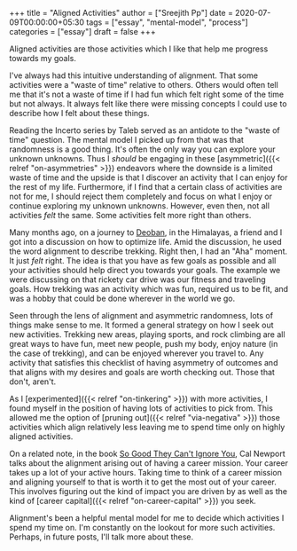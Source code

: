 +++
title = "Aligned Activities"
author = ["Sreejith Pp"]
date = 2020-07-09T00:00:00+05:30
tags = ["essay", "mental-model", "process"]
categories = ["essay"]
draft = false
+++

Aligned activities are those activities which I like that help me progress towards my goals.

I've always had this intuitive understanding of alignment. That some activities were a "waste of time" relative to others. Others would often tell me that it's not a waste of time if I had fun which felt right some of the time but not always. It always felt like there were missing concepts I could use to describe how I felt about these things.

Reading the Incerto series by Taleb served as an antidote to the "waste of time" question. The mental model I picked up from that was that randomness is a good thing. It's often the only way you can explore your unknown unknowns. Thus I _should_ be engaging in these [asymmetric]({{< relref "on-asymmetries" >}}) endeavors where the downside is a limited waste of time and the upside is that I discover an activity that I can enjoy for the rest of my life. Furthermore, if I find that a certain class of activities are not for me, I should reject them completely and focus on what I enjoy or continue exploring my unknown unknowns. However, even then, not all activities _felt_ the same. Some activities felt more right than others.

Many months ago, on a journey to [Deoban](https://en.wikipedia.org/wiki/Deoban), in the Himalayas, a friend and I got into a discussion on how to optimize life. Amid the discussion, he used the word alignment to describe trekking. Right then, I had an "Aha" moment. It just _felt_ right. The idea is that you have as few goals as possible and all your activities should help direct you towards your goals. The example we were discussing on that rickety car drive was our fitness and traveling goals. How trekking was an activity which was fun, required us to be fit, and was a hobby that could be done wherever in the world we go.

Seen through the lens of alignment and asymmetric randomness, lots of things make sense to me. It formed a general strategy on how I seek out new activities. Trekking new areas, playing sports, and rock climbing are all great ways to have fun, meet new people, push my body, enjoy nature (in the case of trekking), and can be enjoyed wherever you travel to. Any activity that satisfies this checklist of having asymmetry of outcomes and that aligns with my desires and goals are worth checking out. Those that don't, aren't.

As I [experimented]({{< relref "on-tinkering" >}}) with more activities, I found myself in the position of having lots of activities to pick from. This allowed me the option of [pruning out]({{< relref "via-negativa" >}}) those activities which align relatively less leaving me to spend time only on highly aligned activities.

On a related note, in the book [So Good They Can't Ignore You](https://www.goodreads.com/book/show/13525945-so-good-they-can-t-ignore-you), Cal Newport talks about the alignment arising out of having a career mission. Your career takes up a lot of your active hours. Taking time to think of a career mission and aligning yourself to that is worth it to get the most out of your career. This involves figuring out the kind of impact you are driven by as well as the kind of [career capital]({{< relref "on-career-capital" >}}) you seek.

Alignment's been a helpful mental model for me to decide which activities I spend my time on. I'm constantly on the lookout for more such activities. Perhaps, in future posts, I'll talk more about these.
